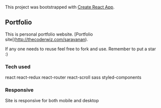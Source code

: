 This project was bootstrapped with [Create React App](https://github.com/facebook/create-react-app).

## Portfolio

This is personal portfolio website.  [Portfolio site[(http://thecoderwiz.com/saravanan).  

If any one needs to reuse feel free to fork and use. Remember to put a star :) 

### Tech used

react
react-redux
react-router
react-scroll
sass
styled-components

### Responsive 

Site is responsive for both mobile and desktop



